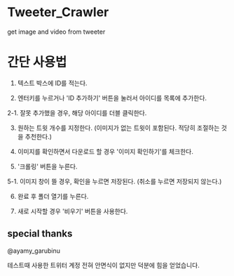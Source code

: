# Tweeter_Crawler
get image and video from tweeter

# 간단 사용법

1. 텍스트 박스에 ID를 적는다.

2. 엔터키를 누르거나 'ID 추가하기' 버튼을 눌러서 아이디를 목록에 추가한다.

2-1. 잘못 추가했을 경우, 해당 아이디를 더블 클릭한다.

3. 원하는 트윗 개수를 지정한다. 
(이미지가 없는 트윗이 포함된다. 적당히 조절하는 것을 추천한다.)

4. 이미지를 확인하면서 다운로드 할 경우 '이미지 확인하기'를 체크한다.

5. '크롤링' 버튼을 누른다.

5-1. 이미지 창이 뜰 경우, 확인을 누르면 저장된다. (취소를 누르면 저장되지 않는다.)

6. 완료 후 폴더 열기를 누른다.

7. 새로 시작할 경우 '비우기' 버튼을 사용한다. 

## special thanks
@ayamy_garubinu

테스트때 사용한 트위터 계정
전혀 안면식이 없지만 덕분에 힘을 얻었습니다.
